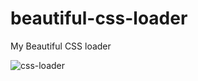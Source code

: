 # beautiful-css-loader

My Beautiful CSS loader

![css-loader](https://user-images.githubusercontent.com/85868026/168506551-37202ff0-8f19-42f0-a95e-76a3fc63a1b7.png)
